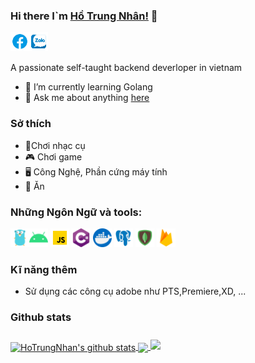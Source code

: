 ### Hi there I`m [Hồ Trung Nhân!](https://hotrungnhan.tk) 👋

<a href="https://fb.com/kudou.d.sterain">
  <img align="left" alt="Nhan's facebook" width="30px" src="https://github.com/hotrungnhan/hotrungnhan/blob/main/assest/facebook.gif?raw=true" />
</a>
<a href="https://zalo.me/0961130643">
  <img align="left" alt="Anurag's Zalo" width="30px" src="https://github.com/hotrungnhan/hotrungnhan/blob/main/assest/zalo.gif?raw=true" />
</a>

<br />
<br />

A passionate self-taught backend deverloper in vietnam 

* 🌱 I’m currently learning Golang 
* 💬 Ask me about anything [here](https://github.com/hotrungnhan/hotrungnhan/issues)
### Sở thích
* 🎸Chơi nhạc cụ
* 🎮 Chơi game
* 🖥 Công Nghệ, Phần cứng máy tính
* 🍲 Ăn
###  Những Ngôn Ngữ và tools:
<img alt="golang" src="https://raw.githubusercontent.com/hotrungnhan/hotrungnhan/c0d828254e3c3170f72380df4dc8403e0bec446f/assest/golang.svg" width="30"><img alt="android" src="https://raw.githubusercontent.com/hotrungnhan/hotrungnhan/c0d828254e3c3170f72380df4dc8403e0bec446f/assest/android.svg" width="30">
<img  alt="js" src="https://github.com/hotrungnhan/hotrungnhan/blob/main/assest/javascript.gif?raw=true" width="30">
<img alt="C#" src="https://raw.githubusercontent.com/hotrungnhan/hotrungnhan/c0d828254e3c3170f72380df4dc8403e0bec446f/assest/c%23.svg" width="30">
<img alt="docker" src="https://raw.githubusercontent.com/hotrungnhan/hotrungnhan/c0d828254e3c3170f72380df4dc8403e0bec446f/assest/docker.svg" width="30">
<img alt="postgres" src="https://raw.githubusercontent.com/hotrungnhan/hotrungnhan/c0d828254e3c3170f72380df4dc8403e0bec446f/assest/postgresql.svg" width="30">
<img alt="mongodb" src="https://raw.githubusercontent.com/hotrungnhan/hotrungnhan/c0d828254e3c3170f72380df4dc8403e0bec446f/assest/mongodb.svg" width="30">
<img alt="firebase" src="https://raw.githubusercontent.com/hotrungnhan/hotrungnhan/c0d828254e3c3170f72380df4dc8403e0bec446f/assest/firebase.svg" width="30">
### Kĩ năng thêm 
* Sử dụng các công cụ adobe như PTS,Premiere,XD, ...
### Github stats

<a href="https://github.com/anuraghazra/github-readme-stats">
  <img align="center" src="https://github-readme-stats.anuraghazra1.vercel.app/api?username=hotrungnhan&show_icons=true&include_all_commits=true&custom_title=Hồ%20Trung%20Nhân&theme=material-palenight" alt="HoTrungNhan's github stats" />
</a>
<a href="https://github.com/anuraghazra/github-readme-stats">
  <!-- Change the `github-readme-stats.anuraghazra1.vercel.app` to `github-readme-stats.vercel.app`  -->
  <img align="center" src="https://github-readme-stats.vercel.app/api/top-langs/?username=hotrungnhan&theme=material-palenight&show_icons=true" />
</a>
<a align="center" href="https://github.com/anuraghazra/github-readme-stats" >
  <!-- Change the `github-readme-stats.anuraghazra1.vercel.app` to `github-readme-stats.vercel.app`  -->
<img style="margin-top: 10px;" src="https://github-readme-stats.vercel.app/api/pin/?username=hotrungnhan&repo=CompanyManagement&theme=material-palenight" />
</a>    
